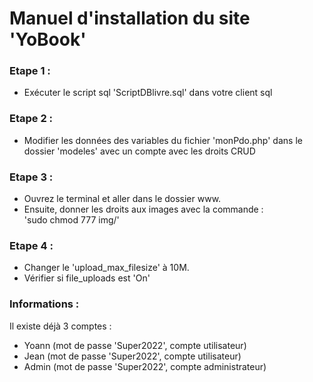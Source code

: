 # Manuel d'installation du site 'YoBook'

### Etape 1 : 
- Exécuter le script sql 'ScriptDBlivre.sql' dans votre client sql

### Etape 2 : 
- Modifier les données des variables du fichier 'monPdo.php' dans le dossier 'modeles' avec un compte avec les droits CRUD

### Etape 3 :
- Ouvrez le terminal et aller dans le dossier www.<br>
- Ensuite, donner les droits aux images avec la commande :<br>
'sudo chmod 777 img/'

### Etape 4 :
- Changer le 'upload_max_filesize' à 10M.
- Vérifier si file_uploads est 'On'

### Informations :
Il existe déjà 3 comptes :
- Yoann (mot de passe 'Super2022', compte utilisateur)
- Jean (mot de passe 'Super2022', compte utilisateur)
- Admin (mot de passe 'Super2022', compte administrateur)